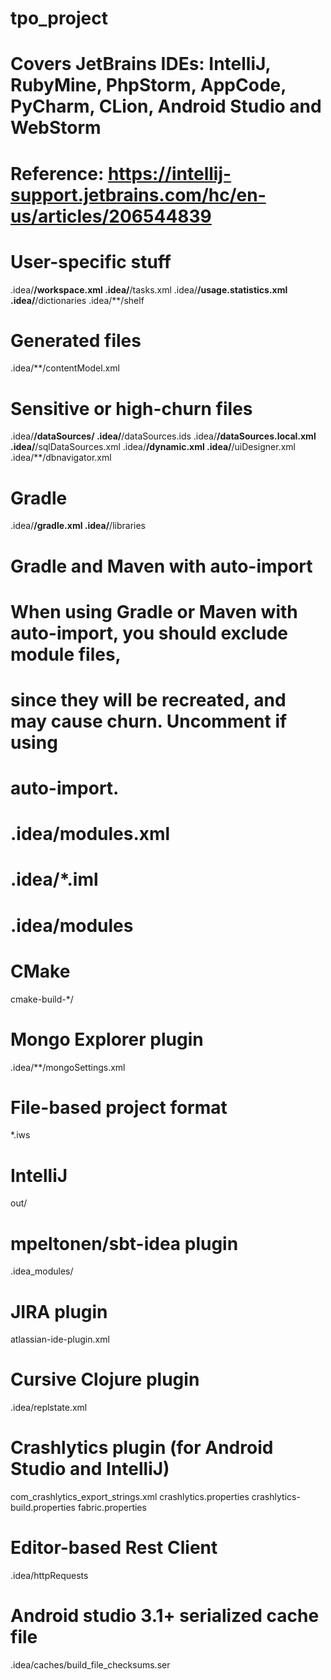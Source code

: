 # tpo_project
# Covers JetBrains IDEs: IntelliJ, RubyMine, PhpStorm, AppCode, PyCharm, CLion, Android Studio and WebStorm
# Reference: https://intellij-support.jetbrains.com/hc/en-us/articles/206544839

# User-specific stuff
.idea/**/workspace.xml
.idea/**/tasks.xml
.idea/**/usage.statistics.xml
.idea/**/dictionaries
.idea/**/shelf
# Generated files
.idea/**/contentModel.xml
# Sensitive or high-churn files
.idea/**/dataSources/
.idea/**/dataSources.ids
.idea/**/dataSources.local.xml
.idea/**/sqlDataSources.xml
.idea/**/dynamic.xml
.idea/**/uiDesigner.xml
.idea/**/dbnavigator.xml
# Gradle
.idea/**/gradle.xml
.idea/**/libraries
# Gradle and Maven with auto-import
# When using Gradle or Maven with auto-import, you should exclude module files,
# since they will be recreated, and may cause churn.  Uncomment if using
# auto-import.
# .idea/modules.xml
# .idea/*.iml
# .idea/modules
# CMake
cmake-build-*/
# Mongo Explorer plugin
.idea/**/mongoSettings.xml

# File-based project format
*.iws
# IntelliJ
out/
# mpeltonen/sbt-idea plugin
.idea_modules/
# JIRA plugin
atlassian-ide-plugin.xml
# Cursive Clojure plugin
.idea/replstate.xml
# Crashlytics plugin (for Android Studio and IntelliJ)
com_crashlytics_export_strings.xml
crashlytics.properties
crashlytics-build.properties
fabric.properties
# Editor-based Rest Client
.idea/httpRequests
# Android studio 3.1+ serialized cache file
.idea/caches/build_file_checksums.ser